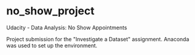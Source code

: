 # no_show_project
Udacity - Data Analysis: No Show Appointments

Project submission for the "Investigate a Dataset" assignment. Anaconda was used to set up the environment.
